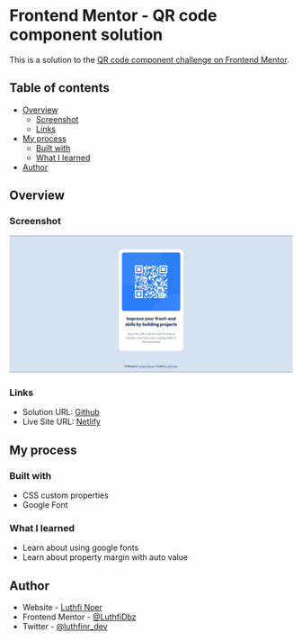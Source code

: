 # Frontend Mentor - QR code component solution

This is a solution to the [QR code component challenge on Frontend Mentor](https://www.frontendmentor.io/challenges/qr-code-component-iux_sIO_H).

## Table of contents

- [Overview](#overview)
  - [Screenshot](#screenshot)
  - [Links](#links)
- [My process](#my-process)
  - [Built with](#built-with)
  - [What I learned](#what-i-learned)
- [Author](#author)

## Overview

### Screenshot

![](./screenshot.jpg)

### Links

- Solution URL: [Github](https://github.com/LuthfiDbz/QR-Code-Component-Main)
- Live Site URL: [Netlify](https://qrcodecomponent-luthfinr.netlify.app/)

## My process

### Built with

- CSS custom properties
- Google Font

### What I learned

- Learn about using google fonts
- Learn about property margin with auto value

## Author

- Website - [Luthfi Noer](https://luthfinr.netlify.app/)
- Frontend Mentor - [@LuthfiDbz](https://www.frontendmentor.io/profile/LuthfiDbz)
- Twitter - [@luthfinr_dev](https://twitter.com/luthfinr_dev)

